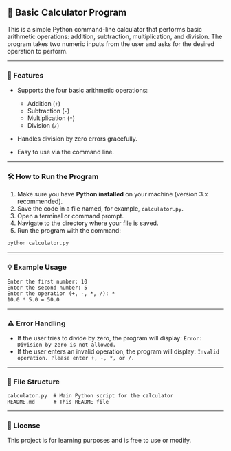 ## 📘 Basic Calculator Program

This is a simple Python command-line calculator that performs basic arithmetic operations: addition, subtraction, multiplication, and division. The program takes two numeric inputs from the user and asks for the desired operation to perform.

---

### 🚀 Features

* Supports the four basic arithmetic operations:

  * Addition (`+`)
  * Subtraction (`-`)
  * Multiplication (`*`)
  * Division (`/`)
* Handles division by zero errors gracefully.
* Easy to use via the command line.

---

### 🛠️ How to Run the Program

1. Make sure you have **Python installed** on your machine (version 3.x recommended).
2. Save the code in a file named, for example, `calculator.py`.
3. Open a terminal or command prompt.
4. Navigate to the directory where your file is saved.
5. Run the program with the command:

```bash
python calculator.py
```

---

### 💡 Example Usage

```
Enter the first number: 10  
Enter the second number: 5  
Enter the operation (+, -, *, /): *  
10.0 * 5.0 = 50.0  
```

---

### ⚠️ Error Handling

* If the user tries to divide by zero, the program will display:
  `Error: Division by zero is not allowed.`
* If the user enters an invalid operation, the program will display:
  `Invalid operation. Please enter +, -, *, or /.`

---

### 📂 File Structure

```
calculator.py  # Main Python script for the calculator
README.md      # This README file
```

---

### 📄 License

This project is for learning purposes and is free to use or modify.



